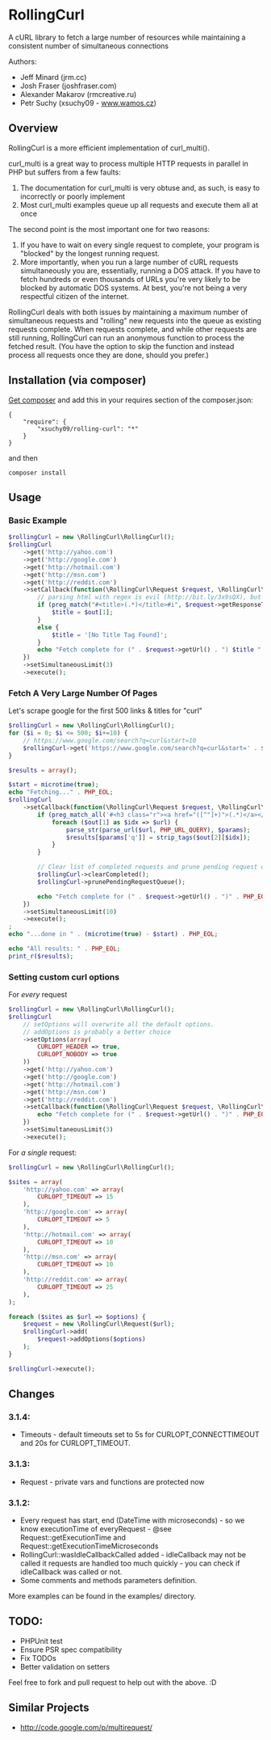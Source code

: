 # RollingCurl

A cURL library to fetch a large number of resources while maintaining a consistent number of simultaneous connections

Authors:
 - Jeff Minard (jrm.cc)
 - Josh Fraser (joshfraser.com)
 - Alexander Makarov (rmcreative.ru)
 - Petr Suchy (xsuchy09 - www.wamos.cz)

## Overview

RollingCurl is a more efficient implementation of curl_multi().

curl_multi is a great way to process multiple HTTP requests in parallel in PHP but suffers from a few faults:

 1. The documentation for curl_multi is very obtuse and, as such, is easy to incorrectly or poorly implement
 2. Most curl_multi examples queue up all requests and execute them all at once

The second point is the most important one for two reasons:

 1. If you have to wait on every single request to complete, your program is "blocked" by the longest running request.
 2. More importantly, when you run a large number of cURL requests simultaneously you are, essentially, running a DOS attack. If you have to fetch hundreds or even thousands of URLs you're very likely to be blocked by automatic DOS systems. At best, you're not being a very respectful citizen of the internet.

RollingCurl deals with both issues by maintaining a maximum number of simultaneous requests and "rolling" new requests into the queue as existing requests complete. When requests complete, and while other requests are still running, RollingCurl can run an anonymous function to process the fetched result. (You have the option to skip the function and instead process all requests once they are done, should you prefer.)

## Installation (via composer)

[Get composer](http://getcomposer.org/doc/00-intro.md) and add this in your requires section of the composer.json:

```
{
    "require": {
        "xsuchy09/rolling-curl": "*"
    }
}
```

and then

```
composer install
```

## Usage

### Basic Example

```php
$rollingCurl = new \RollingCurl\RollingCurl();
$rollingCurl
    ->get('http://yahoo.com')
    ->get('http://google.com')
    ->get('http://hotmail.com')
    ->get('http://msn.com')
    ->get('http://reddit.com')
    ->setCallback(function(\RollingCurl\Request $request, \RollingCurl\RollingCurl $rollingCurl) {
        // parsing html with regex is evil (http://bit.ly/3x9sQX), but this is just a demo
        if (preg_match("#<title>(.*)</title>#i", $request->getResponseText(), $out)) {
            $title = $out[1];
        }
        else {
            $title = '[No Title Tag Found]';
        }
        echo "Fetch complete for (" . $request->getUrl() . ") $title " . PHP_EOL;
    })
    ->setSimultaneousLimit(3)
    ->execute();
```

### Fetch A Very Large Number Of Pages

Let's scrape google for the first 500 links & titles for "curl"

```php
$rollingCurl = new \RollingCurl\RollingCurl();
for ($i = 0; $i <= 500; $i+=10) {
    // https://www.google.com/search?q=curl&start=10
    $rollingCurl->get('https://www.google.com/search?q=curl&start=' . $i);
}

$results = array();

$start = microtime(true);
echo "Fetching..." . PHP_EOL;
$rollingCurl
    ->setCallback(function(\RollingCurl\Request $request, \RollingCurl\RollingCurl $rollingCurl) use (&$results) {
        if (preg_match_all('#<h3 class="r"><a href="([^"]+)">(.*)</a></h3>#iU', $request->getResponseText(), $out)) {
            foreach ($out[1] as $idx => $url) {
                parse_str(parse_url($url, PHP_URL_QUERY), $params);
                $results[$params['q']] = strip_tags($out[2][$idx]);
            }
        }

        // Clear list of completed requests and prune pending request queue to avoid memory growth
        $rollingCurl->clearCompleted();
        $rollingCurl->prunePendingRequestQueue();

        echo "Fetch complete for (" . $request->getUrl() . ")" . PHP_EOL;
    })
    ->setSimultaneousLimit(10)
    ->execute();
;
echo "...done in " . (microtime(true) - $start) . PHP_EOL;

echo "All results: " . PHP_EOL;
print_r($results);
```

### Setting custom curl options

For *every* request

```php
$rollingCurl = new \RollingCurl\RollingCurl();
$rollingCurl
    // setOptions will overwrite all the default options.
    // addOptions is probably a better choice
    ->setOptions(array(
        CURLOPT_HEADER => true,
        CURLOPT_NOBODY => true
    ))
    ->get('http://yahoo.com')
    ->get('http://google.com')
    ->get('http://hotmail.com')
    ->get('http://msn.com')
    ->get('http://reddit.com')
    ->setCallback(function(\RollingCurl\Request $request, \RollingCurl\RollingCurl $rollingCurl) {
        echo "Fetch complete for (" . $request->getUrl() . ")" . PHP_EOL;
    })
    ->setSimultaneousLimit(3)
    ->execute();
```

For *a single* request:

```php
$rollingCurl = new \RollingCurl\RollingCurl();

$sites = array(
    'http://yahoo.com' => array(
        CURLOPT_TIMEOUT => 15
    ),
    'http://google.com' => array(
        CURLOPT_TIMEOUT => 5
    ),
    'http://hotmail.com' => array(
        CURLOPT_TIMEOUT => 10
    ),
    'http://msn.com' => array(
        CURLOPT_TIMEOUT => 10
    ),
    'http://reddit.com' => array(
        CURLOPT_TIMEOUT => 25
    ),
);

foreach ($sites as $url => $options) {
    $request = new \RollingCurl\Request($url);
    $rollingCurl->add(
        $request->addOptions($options)
    );
}

$rollingCurl->execute();
```

## Changes
### 3.1.4:
- Timeouts - default timeouts set to 5s for CURLOPT_CONNECTTIMEOUT and 20s for CURLOPT_TIMEOUT.

### 3.1.3:
- Request - private vars and functions are protected now

### 3.1.2:
- Every request has start, end (DateTime with microseconds) - so we know executionTime of everyRequest - @see Request::getExecutionTime and Request::getExecutionTimeMicroseconds
- RollingCurl::wasIdleCallbackCalled added - idleCallback may not be called it requests are handled too much quickly - you can check if idleCallback was called or not.
- Some comments and methods parameters definition.

More examples can be found in the examples/ directory.

## TODO:

 - PHPUnit test
 - Ensure PSR spec compatibility
 - Fix TODOs
 - Better validation on setters

Feel free to fork and pull request to help out with the above. :D

## Similar Projects

 - http://code.google.com/p/multirequest/
